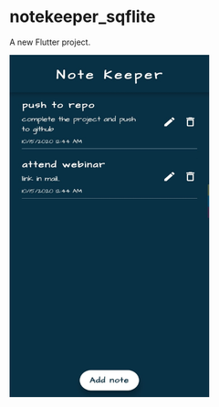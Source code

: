# notekeeper_sqflite

A new Flutter project.

<img src="https://github.com/rajapuranam/notekeeper-using-flutter-sqflite/blob/main/assets/images/ss1.jpg" width="350" height="600" />
